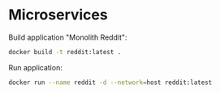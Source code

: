 # Microservices

Build application "Monolith Reddit":

```bash
docker build -t reddit:latest .
```

Run application:

```bash
docker run --name reddit -d --network=host reddit:latest
```
